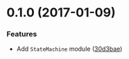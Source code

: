 <a name="0.1.0"></a>
# 0.1.0 (2017-01-09)


### Features

* Add `StateMachine` module ([30d3bae](https://github.com/davidchin/switchhub/commit/30d3bae))
